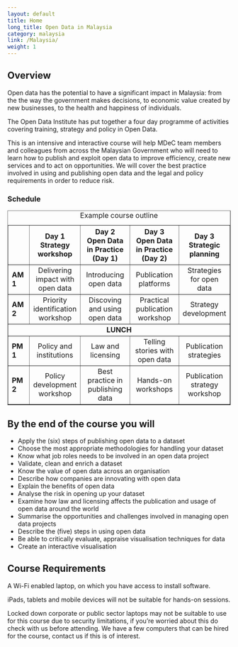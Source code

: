 ```yaml
---
layout: default
title: Home
long_title: Open Data in Malaysia
category: malaysia
link: /Malaysia/
weight: 1
---
```


## Overview

Open data has the potential to have a significant impact in Malaysia: from the the way the government makes decisions, to economic value created by new businesses, to the health and happiness of individuals. 

The Open Data Institute has put together a four day programme of activities covering training, strategy and policy in Open Data. 

This is an intensive and interactive course will help MDeC team members and colleagues from across the Malaysian Government who will need to learn how to publish and exploit open data to improve efficiency, create new services and to act on opportunities. We will cover the best practice involved in using and publishing open data and the legal and policy requirements in order to reduce risk.

### Schedule

<div align="center">
<table border="1" cellpadding="1" cellspacing="1" class="table" style="width:100%">
	<thead>
		<tr>
			<th scope="col" style="width:10%;">&nbsp;</th>
			<th scope="col" style="width:23%; text-align: center;">Day 1<br/>Strategy workshop</th>
			<th scope="col" style="width:23%; text-align: center;">Day 2<br/>Open Data in Practice (Day 1)</th>
			<th scope="col" style="width:23%; text-align: center;">Day 3<br/>Open Data in Practice (Day 2)</th>
			<th scope="col" style="width:23%; text-align: center;">Day 3<br/>Strategic planning</th>
		</tr>
	</thead>
	<caption>Example course outline</caption>
	<tbody>
		<tr>
			<td><strong>AM 1</strong></td>
			<td style="text-align: center;">Delivering impact with open data</td>
			<td style="text-align: center;">Introducing open data</td>
			<td style="text-align: center;">Publication platforms</td>
			<td style="text-align: center;">Strategies for open data</td>
		</tr>
		<tr>
			<td><strong>AM 2</strong></td>
			<td style="text-align: center;">Priority identification workshop</td>
			<td style="text-align: center;">Discoving and using open data</td>
			<td style="text-align: center;">Practical publication workshop</td>
			<td style="text-align: center;">Strategy development</td>
		</tr>
		<tr>
			<td colspan="5" style="text-align: center;"><strong>LUNCH</strong></td>
		</tr>
		<tr>
			<td><strong>PM 1</strong></td>
			<td style="text-align: center;">Policy and institutions</td>
			<td style="text-align: center;">Law and licensing</td>
			<td style="text-align: center;">Telling stories with open data</td>
			<td style="text-align: center;">Publication strategies</td>
		</tr>
		<tr>
			<td><strong>PM 2</strong></td>
			<td style="text-align: center;">Policy development workshop</td>
			<td style="text-align: center;">Best practice in publishing data</td>
			<td style="text-align: center;">Hands-on workshops</td>
			<td style="text-align: center;">Publication strategy workshop</td>
		</tr>
	</tbody>
</table>
</div>

## By the end of the course you will 

* Apply the (six) steps of publishing open data to a dataset
* Choose the most appropriate methodologies for handling your dataset
* Know what job roles needs to be involved in an open data project
* Validate, clean and enrich a dataset
* Know the value of open data across an organisation
* Describe how companies are innovating with open data
* Explain the benefits of open data
* Analyse the risk in opening up your dataset
* Examine how law and licensing affects the publication and usage of open data around the world
* Summarise the opportunities and challenges involved in managing open data projects
* Describe the (five) steps in using open data
* Be able to critically evaluate, appraise visualisation techniques for data
* Create an interactive visualisation

## Course Requirements 

A Wi-Fi enabled laptop, on which you have access to install software.

iPads, tablets and mobile devices will not be suitable for hands-on sessions.

Locked down corporate or public sector laptops may not be suitable to use for this course due to security limitations, if you’re worried about this do check with us before attending. We have a few computers that can be hired for the course, contact us if this is of interest.
